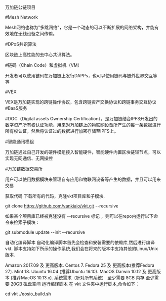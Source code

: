 万加链公链项目

#Mesh Network

Mesh网络也称为"多跳网络"，它是一个动态的可以不断扩展的网络架构，并能有效地在无线设备之间传输。

#DPoS共识算法

区块链上高性能的去中心共识算法。

#链码（Chain Code）和虚拟机（VM）

开发者可以使用链码在万加链上发行DAPPs，也可以使用链码与链外世界交互等等

#VEX

VEX是万加链实现的跨链操作协议，包含跨链资产交换协议和跨链事务交互协议
#BaaS服务

#DOC（Digital assets Ownership Certification），是万加链结合IPFS开发出的数字资产所有权认证功能，用来对万加链上的物联网设备所产生的每一条数据进行所有权认证，然后将认证过的数据进行加密存储至IPFS上。

#智能通讯模组

万加链通过自己开发的硬件模组接入智能硬件，智能硬件内置区块链轻节点，可以实现无网通信、无网操控

#万加链数据交易所

用户可以使用数据模块来管理自有应用和物联网设备等产生的数据，并且可以用来交易

获取代码
下载所有的代码，克隆vkt项目库和子模块.

git clone https://github.com/vankiaio/vkt.git --recursive

如果某个项目库已经被克隆没有 --recursive 标记 ，则可以在repo内运行以下命令来检索子模块：

git submodule update --init --recursive

自动化编译脚本
自动化编译脚本首先会检查和安装需要的依赖库,然后进行编译 vkt. 脚本支持如下所示的操作系统,我们会在将来的版本中支持其他的Linux/Unix版本.

Amazon 2017.09 及 更高版本.
Centos 7.
Fedora 25 及 更高版本(推荐Fedora 27).
Mint 18.
Ubuntu 16.04 (推荐Ubuntu 16.10).
MacOS Darwin 10.12 及 更高版本 (推荐MacOS 10.13.x).
系统需求（针对所有系统）
至少需要 8GB 内存
至少需要 20GB 磁盘空间
运行编译脚本
在 vkt 文件夹中运行脚本,命令如下：

cd vkt
./eosio_build.sh
